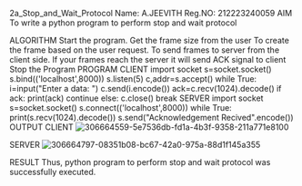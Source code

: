 2a_Stop_and_Wait_Protocol
Name: A.JEEVITH
Reg.NO: 212223240059
AIM
To write a python program to perform stop and wait protocol

ALGORITHM
Start the program.
Get the frame size from the user
To create the frame based on the user request.
To send frames to server from the client side.
If your frames reach the server it will send ACK signal to client
Stop the Program
PROGRAM
CLIENT
import socket
s=socket.socket()
s.bind(('localhost',8000))
s.listen(5)
c,addr=s.accept()
while True:
 i=input("Enter a data: ")
 c.send(i.encode())
 ack=c.recv(1024).decode()
 if ack:
   print(ack)
   continue
 else:
   c.close()
   break
SERVER
import socket
s=socket.socket()
s.connect(('localhost',8000))
while True:
 print(s.recv(1024).decode())
 s.send("Acknowledgement Recived".encode())
OUTPUT
CLIENT
![306664559-5e7536db-fd1a-4b3f-9358-211a771e8100](https://github.com/23014282/2a_Stop_and_Wait_Protocol/assets/150009571/2fc2074f-d221-4cc7-8406-9bb90bc1a4b8)


SERVER
![306664797-08351b08-bc67-42a0-975a-88d1f145a355](https://github.com/23014282/2a_Stop_and_Wait_Protocol/assets/150009571/26c3bf86-61b9-4cf9-9730-b42c3fa9b422)


RESULT
Thus, python program to perform stop and wait protocol was successfully executed.
